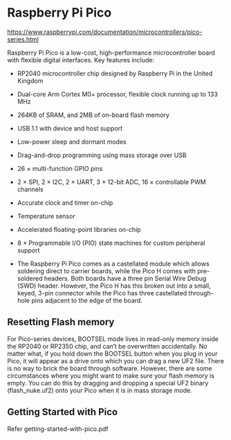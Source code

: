 # Raspberry Pi Pico

https://www.raspberrypi.com/documentation/microcontrollers/pico-series.html

Raspberry Pi Pico is a low-cost, high-performance microcontroller board with flexible digital interfaces. Key features include:

- RP2040 microcontroller chip designed by Raspberry Pi in the United Kingdom

- Dual-core Arm Cortex M0+ processor, flexible clock running up to 133 MHz

- 264KB of SRAM, and 2MB of on-board flash memory

- USB 1.1 with device and host support

- Low-power sleep and dormant modes

- Drag-and-drop programming using mass storage over USB

- 26 × multi-function GPIO pins

- 2 × SPI, 2 × I2C, 2 × UART, 3 × 12-bit ADC, 16 × controllable PWM channels

- Accurate clock and timer on-chip

- Temperature sensor

- Accelerated floating-point libraries on-chip

- 8 × Programmable I/O (PIO) state machines for custom peripheral support

- The Raspberry Pi Pico comes as a castellated module which allows soldering direct to carrier boards, while the Pico H comes with pre-soldered headers.
  Both boards have a three pin Serial Wire Debug (SWD) header. However, the Pico H has this broken out into a small, keyed, 3-pin connector while the Pico has three castellated through-hole pins adjacent to the edge of the board.

## Resetting Flash memory

For Pico-series devices, BOOTSEL mode lives in read-only memory inside the RP2040 or RP2350 chip, and can’t be overwritten accidentally. No matter what, if you hold down the BOOTSEL button when you plug in your Pico, it will appear as a drive onto which you can drag a new UF2 file. There is no way to brick the board through software. However, there are some circumstances where you might want to make sure your flash memory is empty. You can do this by dragging and dropping a special UF2 binary (flash_nuke.uf2) onto your Pico when it is in mass storage mode.

## Getting Started with Pico

Refer getting-started-with-pico.pdf
